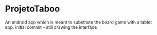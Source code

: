 # ProjetoTaboo
An android app which is meant to substitute the board game with a tablet app.
Initial commit - still drawing the interface
